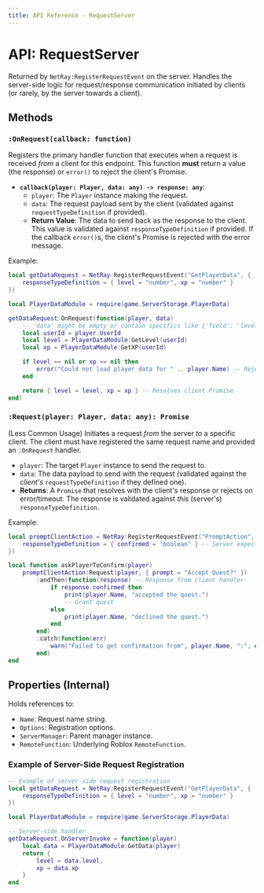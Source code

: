 ```yaml
---
title: API Reference - RequestServer
---
```


# API: RequestServer

Returned by `NetRay:RegisterRequestEvent` on the server. Handles the server-side logic for request/response communication initiated by clients (or rarely, by the server towards a client).

## Methods

### `:OnRequest(callback: function)`
Registers the primary handler function that executes when a request is received *from* a client for this endpoint. This function **must** return a value (the response) or `error()` to reject the client's Promise.
*   **`callback(player: Player, data: any) -> response: any`**:
    *   `player`: The `Player` instance making the request.
    *   `data`: The request payload sent by the client (validated against `requestTypeDefinition` if provided).
    *   **Return Value**: The data to send back as the response to the client. This value is validated against `responseTypeDefinition` if provided. If the callback `error()`s, the client's Promise is rejected with the error message.

Example:
```lua
local getDataRequest = NetRay:RegisterRequestEvent("GetPlayerData", {
    responseTypeDefinition = { level = "number", xp = "number" }
})

local PlayerDataModule = require(game.ServerStorage.PlayerData)

getDataRequest:OnRequest(function(player, data)
    -- 'data' might be empty or contain specifics like {'field': 'level'}
    local userId = player.UserId
    local level = PlayerDataModule:GetLevel(userId)
    local xp = PlayerDataModule:GetXP(userId)

    if level == nil or xp == nil then
        error("Could not load player data for " .. player.Name) -- Rejects client Promise
    end

    return { level = level, xp = xp } -- Resolves client Promise
end)
```
### `:Request(player: Player, data: any): Promise`
(Less Common Usage) Initiates a request *from* the server *to* a specific client. The client must have registered the same request name and provided an `:OnRequest` handler.
*   `player`: The target `Player` instance to send the request to.
*   `data`: The data payload to send with the request (validated against the *client's* `requestTypeDefinition` if they defined one).
*   **Returns**: A `Promise` that resolves with the client's response or rejects on error/timeout. The response is validated against *this* (server's) `responseTypeDefinition`.

Example:
```lua
local promptClientAction = NetRay:RegisterRequestEvent("PromptAction", {
    responseTypeDefinition = { confirmed = "boolean" } -- Server expects boolean confirmation back
})

local function askPlayerToConfirm(player)
    promptClientAction:Request(player, { prompt = "Accept Quest?" })
        :andThen(function(response) -- Response from client handler
            if response.confirmed then
                print(player.Name, "accepted the quest.")
                -- Grant quest
            else
                print(player.Name, "declined the quest.")
            end
        end)
        :catch(function(err)
            warn("Failed to get confirmation from", player.Name, ":", err)
        end)
end
```
## Properties (Internal)

Holds references to:
*   `Name`: Request name string.
*   `Options`: Registration options.
*   `ServerManager`: Parent manager instance.
*   `RemoteFunction`: Underlying Roblox `RemoteFunction`.

### Example of Server-Side Request Registration

```lua
-- Example of server-side request registration
local getDataRequest = NetRay:RegisterRequestEvent("GetPlayerData", {
    responseTypeDefinition = { level = "number", xp = "number" }
})

local PlayerDataModule = require(game.ServerStorage.PlayerData)

-- Server-side handler
getDataRequest.OnServerInvoke = function(player)
    local data = PlayerDataModule:GetData(player)
    return {
        level = data.level,
        xp = data.xp
    }
end
```